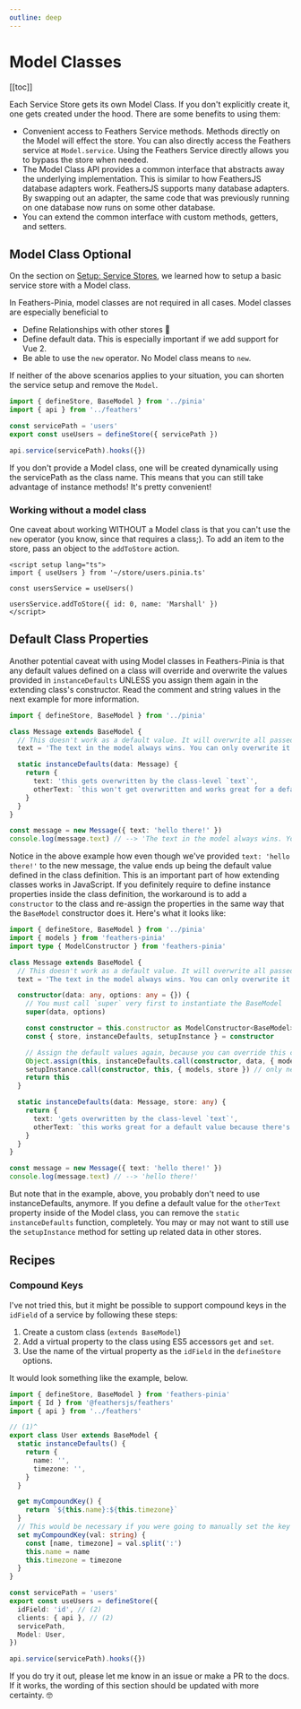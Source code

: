 ```yaml
---
outline: deep
---
```


# Model Classes

[[toc]]

Each Service Store gets its own Model Class. If you don't explicitly create it, one gets created under the hood. There are some benefits to using them:

- Convenient access to Feathers Service methods. Methods directly on the Model will effect the store. You can also directly access the Feathers service at `Model.service`. Using the Feathers Service directly allows you to bypass the store when needed.
- The Model Class API provides a common interface that abstracts away the underlying implementation. This is similar to how FeathersJS database adapters work. FeathersJS supports many database adapters. By swapping out an adapter, the same code that was previously running on one database now runs on some other database.
- You can extend the common interface with custom methods, getters, and setters.

## Model Class Optional

On the section on [Setup: Service Stores](./setup#service-stores), we learned how to setup a basic service store with a Model class.

In Feathers-Pinia, model classes are not required in all cases. Model classes are especially beneficial to

- Define Relationships with other stores 🥰
- Define default data. This is especially important if we add support for Vue 2.
- Be able to use the `new` operator. No Model class means to `new`.

If neither of the above scenarios applies to your situation, you can shorten the service setup and remove the `Model`.

```ts
import { defineStore, BaseModel } from '../pinia'
import { api } from '../feathers'

const servicePath = 'users'
export const useUsers = defineStore({ servicePath })

api.service(servicePath).hooks({})
```

If you don't provide a Model class, one will be created dynamically using the servicePath as the class name. This means that you can still take advantage of instance methods! It's pretty convenient!

### Working without a model class

One caveat about working WITHOUT a Model class is that you can't use the `new` operator (you know, since that requires a class;). To add an item to the store, pass an object to the `addToStore` action.

```vue
<script setup lang="ts">
import { useUsers } from '~/store/users.pinia.ts'

const usersService = useUsers()

usersService.addToStore({ id: 0, name: 'Marshall' })
</script>
```

## Default Class Properties

Another potential caveat with using Model classes in Feathers-Pinia is that any default values defined on a class will override and overwrite the values provided in `instanceDefaults` UNLESS you assign them again in the extending class's constructor. Read the comment and string values in the next example for more information.

```ts
import { defineStore, BaseModel } from '../pinia'

class Message extends BaseModel {
  // This doesn't work as a default value. It will overwrite all passed-in values and always be this value.
  text = 'The text in the model always wins. You can only overwrite it after instantiation'

  static instanceDefaults(data: Message) {
    return {
      text: 'this gets overwritten by the class-level `text`',
      otherText: `this won't get overwritten and works great for a default value`,
    }
  }
}

const message = new Message({ text: 'hello there!' })
console.log(message.text) // --> 'The text in the model always wins. You can only overwrite it after instantiation'
```

Notice in the above example how even though we've provided `text: 'hello there!'` to the new message, the value ends up being the default value defined in the class definition. This is an important part of how extending classes works in JavaScript. If you definitely require to define instance properties inside the class definition, the workaround is to add a `constructor` to the class and re-assign the properties in the same way that the `BaseModel` constructor does it. Here's what it looks like:

```ts
import { defineStore, BaseModel } from '../pinia'
import { models } from 'feathers-pinia'
import type { ModelConstructor } from 'feathers-pinia'

class Message extends BaseModel {
  // This doesn't work as a default value. It will overwrite all passed-in values and always be this value.
  text = 'The text in the model always wins. You can only overwrite it after instantiation'

  constructor(data: any, options: any = {}) {
    // You must call `super` very first to instantiate the BaseModel
    super(data, options)

    const constructor = this.constructor as ModelConstructor<BaseModel>
    const { store, instanceDefaults, setupInstance } = constructor

    // Assign the default values again, because you can override this class's defaults inside this class's `constructor`.
    Object.assign(this, instanceDefaults.call(constructor, data, { models, store })) // only needed when this class implements `instanceDefaults`
    setupInstance.call(constructor, this, { models, store }) // only needed when this class implements `setupInstance`
    return this
  }

  static instanceDefaults(data: Message, store: any) {
    return {
      text: 'gets overwritten by the class-level `text`',
      otherText: `this works great for a default value because there's not a default initialized at the class level. But this could also be moved into the class definition`,
    }
  }
}

const message = new Message({ text: 'hello there!' })
console.log(message.text) // --> 'hello there!'
```

But note that in the example, above, you probably don't need to use instanceDefaults, anymore. If you define a default value for the `otherText` property inside of the Model class, you can remove the `static instanceDefaults` function, completely. You may or may not want to still use the `setupInstance` method for setting up related data in other stores.

## Recipes

### Compound Keys

I've not tried this, but it might be possible to support compound keys in the `idField` of a service by following these steps:

1. Create a custom class (`extends BaseModel`)
2. Add a virtual property to the class using ES5 accessors `get` and `set`.
3. Use the name of the virtual property as the `idField` in the `defineStore` options.

It would look something like the example, below.

```ts
import { defineStore, BaseModel } from 'feathers-pinia'
import { Id } from '@feathersjs/feathers'
import { api } from '../feathers'

// (1)^
export class User extends BaseModel {
  static instanceDefaults() {
    return {
      name: '',
      timezone: '',
    }
  }

  get myCompoundKey() {
    return `${this.name}:${this.timezone}`
  }
  // This would be necessary if you were going to manually set the key on the frontend.
  set myCompoundKey(val: string) {
    const [name, timezone] = val.split(':')
    this.name = name
    this.timezone = timezone
  }
}

const servicePath = 'users'
export const useUsers = defineStore({
  idField: 'id', // (2)
  clients: { api }, // (2)
  servicePath,
  Model: User,
})

api.service(servicePath).hooks({})
```

If you do try it out, please let me know in an issue or make a PR to the docs. If it works, the wording of this section should be updated with more certainty. 🤓
